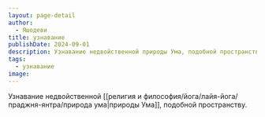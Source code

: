 ```yaml
---
layout: page-detail
author:
  - Яшодеви
title: узнавание
publishDate: 2024-09-01
description: Узнавание недвойственной природы Ума, подобной пространству.
tags:
  - узнавание
image:
---
```

Узнавание недвойственной [[религия и философия/йога/лайя-йога/праджня-янтра/природа ума|природы Ума]], подобной пространству.

